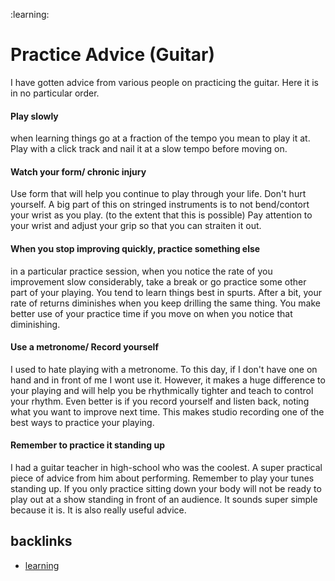 :learning:
# Practice Advice (Guitar)

I have gotten advice from various people on practicing the guitar. Here it is in no particular order.

#### Play slowly
when learning things go at a fraction of the tempo you mean to play it at. Play with a click track and nail it at a slow tempo before moving on.

#### Watch your form/ chronic injury
Use form that will help you continue to play through your life. Don't hurt yourself. A big part of this on stringed instruments is to not bend/contort your wrist as you play. (to the extent that this is possible) Pay attention to your wrist and adjust your grip so that you can straiten it out.

#### When you stop improving quickly, practice something else
in a particular practice session, when you notice the rate of you improvement slow considerably, take a break or go practice some other part of your playing. You tend to learn things best in spurts. After a bit, your rate of returns diminishes when you keep drilling the same thing. You make better use of your practice time if you move on when you notice that diminishing.

#### Use a metronome/ Record yourself
I used to hate playing with a metronome. To this day, if I don't have one on hand and in front of me I wont use it. However, it makes a huge difference to your playing and will help you be rhythmically tighter and teach to control your rhythm. Even better is if you record yourself and listen back, noting what you want to improve next time. This makes studio recording one of the best ways to practice your playing. 

#### Remember to practice it standing up
I had a guitar teacher in high-school who was the coolest. A super practical piece of advice from him about performing. Remember to play your tunes standing up. If you only practice sitting down your body will not be ready to play out at a show standing in front of an audience. It sounds super simple because it is. It is also really useful advice.

## backlinks
- [learning](learning)
